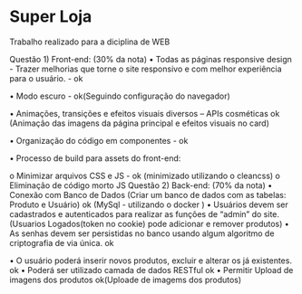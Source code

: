 # Super Loja

Trabalho realizado para a diciplina de WEB

Questão 1) Front-end: (30% da nota)
• Todas as páginas responsive design - Trazer melhorias que torne o site responsivo e com
melhor experiência para o usuário. - ok

• Modo escuro - ok(Seguindo configuração do navegador)

• Animações, transições e efeitos visuais diversos – APIs cosméticas ok (Animação das imagens da página principal e efeitos visuais no card)

• Organização do código em componentes - ok

• Processo de build para assets do front-end:

o Minimizar arquivos CSS e JS - ok (minimizado utilizando o cleancss)
o Eliminação de código morto JS
Questão 2) Back-end: (70% da nota)
• Conexão com Banco de Dados (Criar um banco de dados com as tabelas: Produto e Usuário) ok (MySql - utilizando o docker )
• Usuários devem ser cadastrados e autenticados para realizar as funções de “admin” do site.(Usuarios Logados(token no cookie) pode adicionar e remover produtos)
• As senhas devem ser persistidas no banco usando algum algoritmo de criptografia de via
única. ok

• O usuário poderá inserir novos produtos, excluir e alterar os já existentes. ok
• Poderá ser utilizado camada de dados RESTful ok
• Permitir Upload de imagens dos produtos ok(Uploade de imagems dos produtos) 
